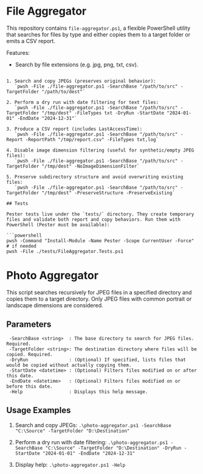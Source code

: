 # File Aggregator

This repository contains `file-aggregator.ps1`, a flexible PowerShell utility that searches for files by type and either copies them to a target folder or emits a CSV report.

Features:
- Search by file extensions (e.g. jpg, png, txt, csv).
```

1. Search and copy JPEGs (preserves original behavior):
   `pwsh -File ./file-aggregator.ps1 -SearchBase "/path/to/src" -TargetFolder "/path/to/dest"`

2. Perform a dry run with date filtering for text files:
   `pwsh -File ./file-aggregator.ps1 -SearchBase "/path/to/src" -TargetFolder "/tmp/dest" -FileTypes txt -DryRun -StartDate "2024-01-01" -EndDate "2024-12-31"`

3. Produce a CSV report (includes LastAccessTime):
   `pwsh -File ./file-aggregator.ps1 -SearchBase "/path/to/src" -Report -ReportPath "/tmp/report.csv" -FileTypes txt,log`

4. Disable image dimension filtering (useful for synthetic/empty JPEG files):
   `pwsh -File ./file-aggregator.ps1 -SearchBase "/path/to/src" -TargetFolder "/tmp/dest" -NoImageDimensionFilter`

5. Preserve subdirectory structure and avoid overwriting existing files:
   `pwsh -File ./file-aggregator.ps1 -SearchBase "/path/to/src" -TargetFolder "/tmp/dest" -PreserveStructure -PreserveExisting`

## Tests

Pester tests live under the `tests/` directory. They create temporary files and validate both report and copy behaviors. Run them with PowerShell (Pester must be available):

```powershell
pwsh -Command "Install-Module -Name Pester -Scope CurrentUser -Force"  # if needed
pwsh -File ./tests/FileAggregator.Tests.ps1
```
# Photo Aggregator

This script searches recursively for JPEG files in a specified directory and copies them to a target directory.
Only JPEG files with common portrait or landscape dimensions are considered.
    
## Parameters

```
 -SearchBase <string>  : The base directory to search for JPEG files. Required.
 -TargetFolder <string>: The destination directory where files will be copied. Required.
 -DryRun               : (Optional) If specified, lists files that would be copied without actually copying them.
 -StartDate <datetime> : (Optional) Filters files modified on or after this date.
 -EndDate <datetime>   : (Optional) Filters files modified on or before this date.
 -Help                 : Displays this help message.
```

## Usage Examples

  1. Search and copy JPEGs:
       `.\photo-aggregator.ps1 -SearchBase "C:\Source" -TargetFolder "D:\Destination"`

  2. Perform a dry run with date filtering:
     `.\photo-aggregator.ps1 -SearchBase "C:\Source" -TargetFolder "D:\Destination" -DryRun -StartDate "2024-01-01" -EndDate "2024-12-31"`

  3. Display help:
       `.\photo-aggregator.ps1 -Help`
